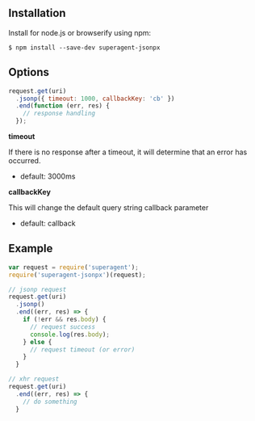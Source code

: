 ## Installation

Install for node.js or browserify using npm:

```
$ npm install --save-dev superagent-jsonpx
```

## Options

```javascript
request.get(uri)
  .jsonp({ timeout: 1000, callbackKey: 'cb' })
  .end(function (err, res) {
    // response handling
  });
```

**timeout**

If there is no response after a timeout, it will determine that an error has occurred.

* default: 3000ms

**callbackKey**

This will change the default query string callback parameter 

* default: callback

## Example

```javascript
var request = require('superagent');
require('superagent-jsonpx')(request);

// jsonp request
request.get(uri)
  .jsonp()
  .end((err, res) => {
    if (!err && res.body) {
      // request success
      console.log(res.body);
    } else {
      // request timeout (or error)
    }
  }

// xhr request
request.get(uri)
  .end((err, res) => {
    // do something
  }
```
